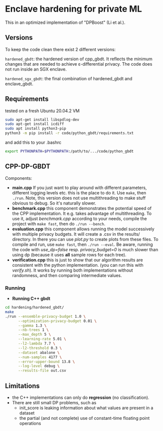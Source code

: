 # Enclave hardening for private ML

This in an optimized implementation of "DPBoost" (Li et al.).

## Versions

To keep the code clean there exist 2 different versions:

`hardened_gbdt`: the hardened version of cpp_gbdt. It reflects the minimum changes that are needed to achieve ε-differential privacy. The code does not run inside an SGX enclave.

`hardened_sgx_gbdt`: the final combination of hardened_gbdt and enclave_gbdt.



## Requirements
tested on a fresh Ubuntu 20.04.2 VM
```bash
sudo apt-get install libspdlog-dev
sudo apt-get install icdiff
sudo apt install python3-pip
python3 -m pip install -r code/python_gbdt/requirements.txt
```
and add this to your .bashrc
```bash
export PYTHONPATH=$PYTHONPATH:/path/to/.../code/python_gbdt
```

## CPP-DP-GBDT

Components:
- **main.cpp**
If you just want to play around with different parameters, different logging levels etc. this is the place to do it. Use `make`, then `./run`.
Note, this version does not use multithreading to make stuff obvious to debug. So it's naturally slower.
- **benchmark.cpp**
this component demonstrates the potential speed of the CPP implementation. It e.g. takes advantage of multithreading. To use it, adjust _benchmark.cpp_ according to your needs, compile the project with `make fast`, then do `./run --bench`.
- **evaluation.cpp**
this component allows running the model successively with multiple privacy budgets. It will create a .csv in the results/ directory. In there you can use _plot.py_ to create plots from these files. To compile and run, use `make fast`, then `./run --eval`. Be aware, running the code with _use_dp=false_ resp. _privacy_budget=0_ is much slower than using dp (because it uses **all** sample rows for each tree).
- **verification.cpp**
this is just to show that our algorithm results are consistent with the python implementation. (you can run this with _verify.sh_). It works by running both implementations without randomness, and then comparing intermediate values.


### Running
- **Running C++ gbdt**
```bash
cd hardening/hardened_gbdt/
make
./run --ensemble-privacy-budget 1.0 \
      --optimization-privacy-budget 0.01 \
      --gamma 1.3 \
      --nb-trees 1 \
      --max_depth 5 \
      --learning-rate 5.01 \
      --l2-lambda 7.7 \
      --l2-threshold 0.3 \
      --dataset abalone \
      --num-samples 4177 \
      --error-upper-bound 13.8 \
      --log-level debug \
      --results-file out.csv
```

## Limitations

- the C++ implementations can only do **regression** (no classification).
- There are still small DP problems, such as
  - init\_score is leaking information about what values are present in a dataset
  - the partial (and not complete) use of constant-time floating point operations
